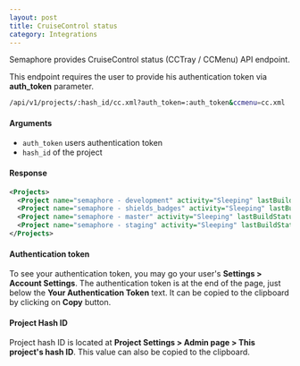 ```yaml
---
layout: post
title: CruiseControl status
category: Integrations
---
```


Semaphore provides CruiseControl status (CCTray / CCMenu) API endpoint.

<p class="alert alert-warning">
This endpoint requires the user to provide his authentication token via <strong>auth_token</strong> parameter.
</p>

```bash
/api/v1/projects/:hash_id/cc.xml?auth_token=:auth_token&ccmenu=cc.xml
```

#### Arguments

- `auth_token` users authentication token
- `hash_id` of the project

#### Response

```xml
<Projects>
  <Project name="semaphore - development" activity="Sleeping" lastBuildStatus="Success" lastBuildLabel="1197" lastBuildTime="2013-08-20T12:48:38+00:00" webUrl="https://semaphoreci.com/projects/XXX/branches/XXX/builds/XXX"></Project>
  <Project name="semaphore - shields_badges" activity="Sleeping" lastBuildStatus="Success" lastBuildLabel="2" lastBuildTime="2013-04-10T11:04:49+00:00" webUrl="https://semaphoreci.com/projects/XXX/branches/XXX/builds/XXX"></Project>
  <Project name="semaphore - master" activity="Sleeping" lastBuildStatus="Success" lastBuildLabel="143" lastBuildTime="2013-08-20T12:51:44+00:00" webUrl="https://semaphoreci.com/projects/XXX/branches/XXX/builds/XXX"></Project>
  <Project name="semaphore - staging" activity="Sleeping" lastBuildStatus="Success" lastBuildLabel="62" lastBuildTime="2013-08-20T12:50:09+00:00" webUrl="https://semaphoreci.com/projects/XXX/branches/XXX/builds/XXX"></Project>
</Projects>
```

#### Authentication token
<p class="alert alert-warning">
To see your authentication token, you may go your user's <strong>Settings > Account Settings</strong>. The authentication token is at the end of the page, just below the <strong>Your Authentication Token</strong> text. It can be copied to the  clipboard by clicking on <strong>Copy</strong> button.
</p>

#### Project Hash ID
<p class="alert alert-warning">
Project hash ID is located at <strong>Project Settings > Admin page > This project's hash ID</strong>. This value can also be copied to the clipboard.
</p>
